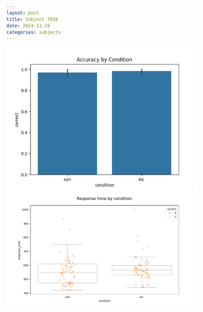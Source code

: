 ```yaml
---
layout: post
title: Subject 7026
date: 2024-11-19
categories: subjects
---
```


![](data/7026/run-7/7026_NF_acc.png)
![](data/7026/run-7/7026_NF_rt.png)
